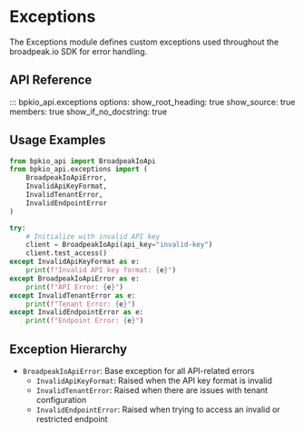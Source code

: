 # Exceptions

The Exceptions module defines custom exceptions used throughout the broadpeak.io SDK for error handling.

## API Reference

::: bpkio_api.exceptions
    options:
      show_root_heading: true
      show_source: true
      members: true
      show_if_no_docstring: true

## Usage Examples

```python
from bpkio_api import BroadpeakIoApi
from bpkio_api.exceptions import (
    BroadpeakIoApiError,
    InvalidApiKeyFormat,
    InvalidTenantError,
    InvalidEndpointError
)

try:
    # Initialize with invalid API key
    client = BroadpeakIoApi(api_key="invalid-key")
    client.test_access()
except InvalidApiKeyFormat as e:
    print(f"Invalid API key format: {e}")
except BroadpeakIoApiError as e:
    print(f"API Error: {e}")
except InvalidTenantError as e:
    print(f"Tenant Error: {e}")
except InvalidEndpointError as e:
    print(f"Endpoint Error: {e}")
```

## Exception Hierarchy

- `BroadpeakIoApiError`: Base exception for all API-related errors
  - `InvalidApiKeyFormat`: Raised when the API key format is invalid
  - `InvalidTenantError`: Raised when there are issues with tenant configuration
  - `InvalidEndpointError`: Raised when trying to access an invalid or restricted endpoint 